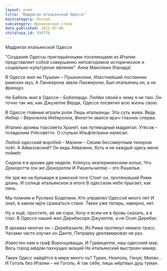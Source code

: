 ```yaml
---
layout: poem
title: "Мадригал итальянской Одессе"
maincategory: Поэзия
subcategory: Иронические стихи
date_published: 2012-07-06
chitalnya_id: 594776
---
```




Мадригал итальянской Одессе


"Создание Одессы приглашёнными поселенцами из Италии 
представляет собой совершенно неповторимое историческое 
и социально-культурное явление". 
Анна Маколкин (Канада)

В Одессе жил не Пушкин – Пушкинзони,
Изестнейший посланник римских муз,
А Ланжерона звали Ланжерони,
Был итальянец он, а не француз.

Не Бабель жил в Одессе – Бобелерди.
Любви своей к нему я не таю.
Он точно так же, как Джузеппе Верди,
Одессе посвятил всю жизнь свою.

В  Одессе главные играли роли
Лишь итальянцы. Эта суть жива.
Ведь Инбер – Веронелла Инберолли,
Филатти звался врач-глазник сперва.

Италию архивы горсовета
Хранят, как путеводный мадригал.
Утёсов – псевдоним Утёсоветто.
О стульях Ильфпетрини написал.

Любой одесский воробей – Мазини – 
Своим бессмертным тенором поёт.
А Айвазовский? Он ведь Айвазини,
Хоть и не каждый здесь меня поймёт.

Сидела я в архиве две недели.
Клянусь екатерининским колье,
Что Дюкоротти (он же Дюкорелли
И Ришельчилли) – это Ришелье.

Не зря же на бульваре в римской тоге
Стоит он, протянувший Рима длань.
И солнце итальянское в итоге
В одесском небе прыгает, как лань.

Мы помним и Руслано Боделани,
Кто управлял Одессой много лет
И знал, в каком идти сражаться стане.
Таких уже теперь, наверно, нет.

Ну и ещё, простите, ай эм сори,
Хочу я всем не в бровь сказать, а в глаз:
В Одессе нашей жил Дерибасори
Джузеппе, а не Осип Дерибас.

В архивах многих он – Дерибазанте,
Из Рима протянул немало трасс.
Часами часто изучал он Данте,
Петрарку декламировал не раз.

Известен нам и граф Воронцовацци,
И Гурвицелли, наш одесский мэр.
Весь город мёдом пахнущих акаций
На итальянский выстроен манер.

Таких Одесс найдётся в мире много ль?
Турин, Неаполь, Генуя, Милан...
И Гоголь без Италии – не Гоголь,
А так себе, лишь мёртвых душ туман.






